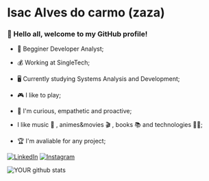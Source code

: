 # Isac Alves do carmo (zaza)
 
### :handshake: Hello all, welcome to my GitHub profile!
 
 
- :beginner: Begginer Developer Analyst;
 
- :moneybag: Working at SingleTech;
 
-  :desktop_computer: Currently studying Systems Analysis and Development;
 
- :video_game: I like to play;
 
- :call_me_hand: I'm curious, empathetic and proactive;
 
- I like music :metal: , animes&movies :clapper: , books :books: and technologies :woman_technologist:;
 
- :trophy: I'm avaliable for any project;

 
[![LinkedIn](https://img.shields.io/badge/LinkedIn-000?style=for-the-badge&logo=linkedin&logoColor=0E76A8)](https://www.linkedin.com/in/isac-alves-865066229/)
[![Instagram](https://img.shields.io/badge/Instagram-000?style=for-the-badge&logo=instagram)](https://www.instagram.com/isac.as2?igsh=MW5xMWc0bG03djkyYg%3D%3D&utm_source=qr)

 
![YOUR github stats](https://github-readme-stats.vercel.app/api?username=zaza0417)
